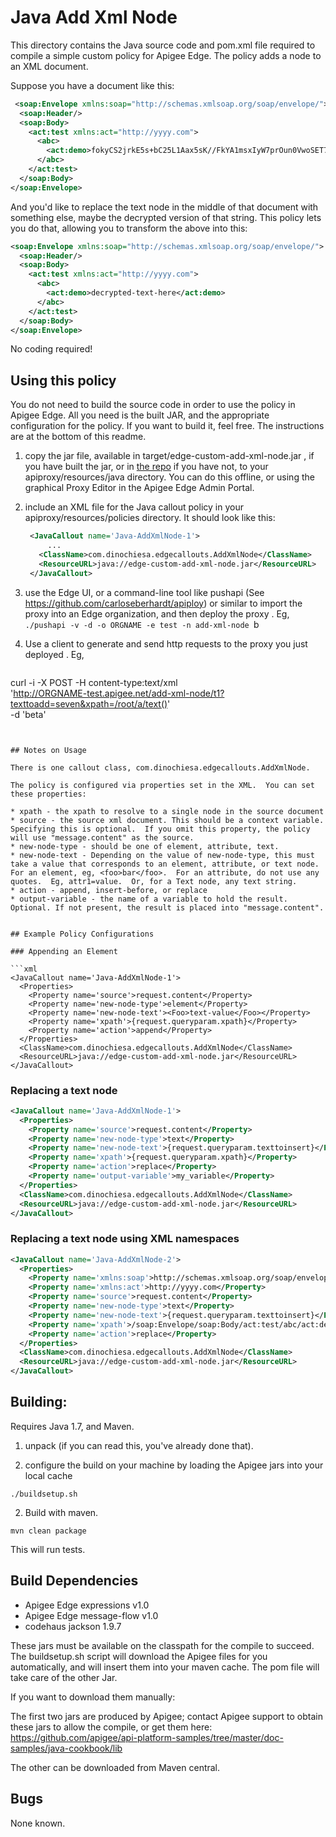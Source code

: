 # Java Add Xml Node

This directory contains the Java source code and pom.xml file required to
compile a simple custom policy for Apigee Edge. The policy adds a node to an XML document. 

Suppose you have a document like this: 
```xml
 <soap:Envelope xmlns:soap="http://schemas.xmlsoap.org/soap/envelope/"> 
  <soap:Header/> 
  <soap:Body> 
    <act:test xmlns:act="http://yyyy.com"> 
      <abc> 
        <act:demo>fokyCS2jrkE5s+bC25L1Aax5sK//FkYA1msxIyW7prOun0VwoSET73UXKyKJ7nmd3OwHq/08GXIpwlq3QBJuG7a4Xgm4Vk</act:demo> 
      </abc> 
    </act:test> 
  </soap:Body> 
</soap:Envelope> 
```

And you'd like to replace the text node in the middle of that document with something else, maybe the decrypted version of that string. This policy lets you do that, allowing you to transform the above into this: 

```xml
<soap:Envelope xmlns:soap="http://schemas.xmlsoap.org/soap/envelope/"> 
  <soap:Header/> 
  <soap:Body> 
    <act:test xmlns:act="http://yyyy.com"> 
      <abc> 
        <act:demo>decrypted-text-here</act:demo> 
      </abc> 
    </act:test> 
  </soap:Body> 
</soap:Envelope>
```

No coding required! 


## Using this policy

You do not need to build the source code in order to use the policy in Apigee Edge. 
All you need is the built JAR, and the appropriate configuration for the policy. 
If you want to build it, feel free.  The instructions are at the bottom of this readme. 


1. copy the jar file, available in  target/edge-custom-add-xml-node.jar , if you have built the jar, or in [the repo](bundle/apiproxy/resources/java/edge-custom-add-xml-node.jar) if you have not, to your apiproxy/resources/java directory.  You can do this offline, or using the graphical Proxy Editor in the Apigee Edge Admin Portal. 

2. include an XML file for the Java callout policy in your
   apiproxy/resources/policies directory. It should look
   like this:  
   ```xml
    <JavaCallout name='Java-AddXmlNode-1'>
        ...
      <ClassName>com.dinochiesa.edgecallouts.AddXmlNode</ClassName>
      <ResourceURL>java://edge-custom-add-xml-node.jar</ResourceURL>
    </JavaCallout>
   ```  

3. use the Edge UI, or a command-line tool like pushapi (See
   https://github.com/carloseberhardt/apiploy) or similar to
   import the proxy into an Edge organization, and then deploy the proxy . 
   Eg,    
   ```./pushapi -v -d -o ORGNAME -e test -n add-xml-node ```b

4. Use a client to generate and send http requests to the proxy you just deployed . Eg,   
   ```
curl -i -X POST -H content-type:text/xml \
  'http://ORGNAME-test.apigee.net/add-xml-node/t1?texttoadd=seven&xpath=/root/a/text()' \
  -d '<root><a>beta</a></root>'
```


## Notes on Usage

There is one callout class, com.dinochiesa.edgecallouts.AddXmlNode.

The policy is configured via properties set in the XML.  You can set these properties: 

* xpath - the xpath to resolve to a single node in the source document
* source - the source xml document. This should be a context variable. Specifying this is optional.  If you omit this property, the policy will use "message.content" as the source. 
* new-node-type - should be one of element, attribute, text.
* new-node-text - Depending on the value of new-node-type, this must take a value that corresponds to an element, attribute, or text node.  For an element, eg, <foo>bar</foo>.  For an attribute, do not use any quotes.  Eg, attr1=value.  Or, for a Text node, any text string. 
* action - append, insert-before, or replace
* output-variable - the name of a variable to hold the result. Optional. If not present, the result is placed into "message.content". 


## Example Policy Configurations

### Appending an Element

```xml
<JavaCallout name='Java-AddXmlNode-1'>
  <Properties>
    <Property name='source'>request.content</Property>
    <Property name='new-node-type'>element</Property>
    <Property name='new-node-text'><Foo>text-value</Foo></Property>
    <Property name='xpath'>{request.queryparam.xpath}</Property>
    <Property name='action'>append</Property>
  </Properties>
  <ClassName>com.dinochiesa.edgecallouts.AddXmlNode</ClassName>
  <ResourceURL>java://edge-custom-add-xml-node.jar</ResourceURL>
</JavaCallout>
```

### Replacing a text node

```xml
<JavaCallout name='Java-AddXmlNode-1'>
  <Properties>
    <Property name='source'>request.content</Property>
    <Property name='new-node-type'>text</Property>
    <Property name='new-node-text'>{request.queryparam.texttoinsert}</Property>
    <Property name='xpath'>{request.queryparam.xpath}</Property>
    <Property name='action'>replace</Property>
    <Property name='output-variable'>my_variable</Property>
  </Properties>
  <ClassName>com.dinochiesa.edgecallouts.AddXmlNode</ClassName>
  <ResourceURL>java://edge-custom-add-xml-node.jar</ResourceURL>
</JavaCallout>
```

### Replacing a text node using XML namespaces

```xml
<JavaCallout name='Java-AddXmlNode-2'>
  <Properties>
    <Property name='xmlns:soap'>http://schemas.xmlsoap.org/soap/envelope/</Property>
    <Property name='xmlns:act'>http://yyyy.com</Property>
    <Property name='source'>request.content</Property>
    <Property name='new-node-type'>text</Property>
    <Property name='new-node-text'>{request.queryparam.texttoinsert}</Property>
    <Property name='xpath'>/soap:Envelope/soap:Body/act:test/abc/act:demo/text()</Property>
    <Property name='action'>replace</Property>
  </Properties>
  <ClassName>com.dinochiesa.edgecallouts.AddXmlNode</ClassName>
  <ResourceURL>java://edge-custom-add-xml-node.jar</ResourceURL>
</JavaCallout>
```




## Building:

Requires Java 1.7, and Maven. 


1. unpack (if you can read this, you've already done that).

2. configure the build on your machine by loading the Apigee jars into your local cache
  ```
  ./buildsetup.sh
  ```

2. Build with maven.  
  ```
  mvn clean package
  ```
  This will run tests.



## Build Dependencies

- Apigee Edge expressions v1.0
- Apigee Edge message-flow v1.0
- codehaus jackson 1.9.7

These jars must be available on the classpath for the compile to
succeed. The buildsetup.sh script will download the Apigee files for
you automatically, and will insert them into your maven cache.  The pom file will take care of the other Jar. 

If you want to download them manually: 

The first two jars are
produced by Apigee; contact Apigee support to obtain these jars to allow
the compile, or get them here: 
https://github.com/apigee/api-platform-samples/tree/master/doc-samples/java-cookbook/lib

The other can be downloaded from Maven central. 



## Bugs

None known.
